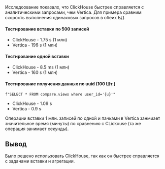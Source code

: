 Исследоование показало, что ClickHouse быстрее справляется с аналитическими запросами, чем Vertica.
Для примера сравним скорость выполнения одинаковых запросов в обеих БД.

#### Тестирование вставки по 500 записей

- ClickHouse - 1.75 s (1 млн)
- Vertica - 196 s (1 млн)

#### Тестирование одной вставки

- ClickHouse - 8.5 ms (1 млн)
- Vertica - 160 s (1 млн)

#### Тестирование получения данных по uuid (100 Шт.)

    f"SELECT * FROM compare.views where user_id='{u}'"

- ClickHouse - 1.09 s
- Vertica - 0.9 s

Операции вставки 1 млн. записей по одной и пачками в Vertica занмиает значительное время (минуты) по сравнению с CLickouse (та же
операция занимает секунды).

## Вывод

Было решено использовать ClickHouse, так как он быстрее справляется с задачами вставки и агрегации.
